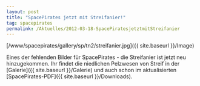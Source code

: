 ```yaml
---
layout: post
title: "SpacePirates jetzt mit Streifanier!"
tag: spacepirates
permalink: /Aktuelles/2012-03-18-SpacePiratesjetztmitStreifanier
---
```


[/www/spacepirates/gallery/sp/tn2/streifanier.jpg]({{ site.baseurl }}/Image)

Eines der fehlenden Bilder für SpacePirates - die Streifanier ist jetzt neu hinzugekommen. Ihr findet die niedlichen Pelzwesen von Streif in der [Galerie]({{ site.baseurl }}/Galerie) und auch schon im aktualisierten [SpacePirates-PDF]({{ site.baseurl }}/Downloads).


